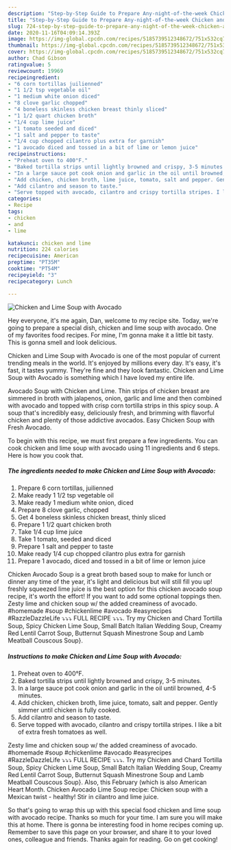 ```yaml
---
description: "Step-by-Step Guide to Prepare Any-night-of-the-week Chicken and Lime Soup with Avocado"
title: "Step-by-Step Guide to Prepare Any-night-of-the-week Chicken and Lime Soup with Avocado"
slug: 724-step-by-step-guide-to-prepare-any-night-of-the-week-chicken-and-lime-soup-with-avocado
date: 2020-11-16T04:09:14.393Z
image: https://img-global.cpcdn.com/recipes/5185739512348672/751x532cq70/chicken-and-lime-soup-with-avocado-recipe-main-photo.jpg
thumbnail: https://img-global.cpcdn.com/recipes/5185739512348672/751x532cq70/chicken-and-lime-soup-with-avocado-recipe-main-photo.jpg
cover: https://img-global.cpcdn.com/recipes/5185739512348672/751x532cq70/chicken-and-lime-soup-with-avocado-recipe-main-photo.jpg
author: Chad Gibson
ratingvalue: 5
reviewcount: 19969
recipeingredient:
- "6 corn tortillas juilienned"
- "1 1/2 tsp vegetable oil"
- "1 medium white onion diced"
- "8 clove garlic chopped"
- "4 boneless skinless chicken breast thinly sliced"
- "1 1/2 quart chicken broth"
- "1/4 cup lime juice"
- "1 tomato seeded and diced"
- "1 salt and pepper to taste"
- "1/4 cup chopped cilantro plus extra for garnish"
- "1 avocado diced and tossed in a bit of lime or lemon juice"
recipeinstructions:
- "Preheat oven to 400°F."
- "Baked tortilla strips until lightly browned and crispy, 3-5 minutes."
- "In a large sauce pot cook onion and garlic in the oil until browned, 4-5 minutes."
- "Add chicken, chicken broth, lime juice, tomato, salt and pepper. Gently simmer until chicken is fully cooked."
- "Add cilantro and season to taste."
- "Serve topped with avocado, cilantro and crispy tortilla stripes. I like a bit of extra fresh tomatoes as well."
categories:
- Recipe
tags:
- chicken
- and
- lime

katakunci: chicken and lime 
nutrition: 224 calories
recipecuisine: American
preptime: "PT35M"
cooktime: "PT54M"
recipeyield: "3"
recipecategory: Lunch

---
```



![Chicken and Lime Soup with Avocado](https://img-global.cpcdn.com/recipes/5185739512348672/751x532cq70/chicken-and-lime-soup-with-avocado-recipe-main-photo.jpg)

Hey everyone, it's me again, Dan, welcome to my recipe site. Today, we're going to prepare a special dish, chicken and lime soup with avocado. One of my favorites food recipes. For mine, I'm gonna make it a little bit tasty. This is gonna smell and look delicious.

Chicken and Lime Soup with Avocado is one of the most popular of current trending meals in the world. It's enjoyed by millions every day. It's easy, it's fast, it tastes yummy. They're fine and they look fantastic. Chicken and Lime Soup with Avocado is something which I have loved my entire life.

Avocado Soup with Chicken and Lime. Thin strips of chicken breast are simmered in broth with jalapenos, onion, garlic and lime and then combined with avocado and topped with crisp corn tortilla strips in this spicy soup. A soup that&#39;s incredibly easy, deliciously fresh, and brimming with flavorful chicken and plenty of those addictive avocados. Easy Chicken Soup with Fresh Avocado.


To begin with this recipe, we must first prepare a few ingredients. You can cook chicken and lime soup with avocado using 11 ingredients and 6 steps. Here is how you cook that.

<!--inarticleads1-->

##### The ingredients needed to make Chicken and Lime Soup with Avocado:

1. Prepare 6 corn tortillas, juilienned
1. Make ready 1 1/2 tsp vegetable oil
1. Make ready 1 medium white onion, diced
1. Prepare 8 clove garlic, chopped
1. Get 4 boneless skinless chicken breast, thinly sliced
1. Prepare 1 1/2 quart chicken broth
1. Take 1/4 cup lime juice
1. Take 1 tomato, seeded and diced
1. Prepare 1 salt and pepper to taste
1. Make ready 1/4 cup chopped cilantro plus extra for garnish
1. Prepare 1 avocado, diced and tossed in a bit of lime or lemon juice


Chicken Avocado Soup is a great broth based soup to make for lunch or dinner any time of the year, it&#39;s light and delicious but will still fill you up! freshly squeezed lime juice is the best option for this chicken avocado soup recipe, it&#39;s worth the effort! If you want to add some optional toppings then. Zesty lime and chicken soup w/ the added creaminess of avocado. #homemade #soup #chickenlime #avocado #easyrecipes #RazzleDazzleLife ⤵⤵⤵ FULL RECIPE ⤵⤵⤵. Try my Chicken and Chard Tortilla Soup, Spicy Chicken Lime Soup, Small Batch Italian Wedding Soup, Creamy Red Lentil Carrot Soup, Butternut Squash Minestrone Soup and Lamb Meatball Couscous Soup}. 

<!--inarticleads2-->

##### Instructions to make Chicken and Lime Soup with Avocado:

1. Preheat oven to 400°F.
1. Baked tortilla strips until lightly browned and crispy, 3-5 minutes.
1. In a large sauce pot cook onion and garlic in the oil until browned, 4-5 minutes.
1. Add chicken, chicken broth, lime juice, tomato, salt and pepper. Gently simmer until chicken is fully cooked.
1. Add cilantro and season to taste.
1. Serve topped with avocado, cilantro and crispy tortilla stripes. I like a bit of extra fresh tomatoes as well.


Zesty lime and chicken soup w/ the added creaminess of avocado. #homemade #soup #chickenlime #avocado #easyrecipes #RazzleDazzleLife ⤵⤵⤵ FULL RECIPE ⤵⤵⤵. Try my Chicken and Chard Tortilla Soup, Spicy Chicken Lime Soup, Small Batch Italian Wedding Soup, Creamy Red Lentil Carrot Soup, Butternut Squash Minestrone Soup and Lamb Meatball Couscous Soup}. Also, this February (which is also American Heart Month. Chicken Avocado Lime Soup recipe: Chicken soup with a Mexican twist - healthy! Stir in cilantro and lime juice. 

So that's going to wrap this up with this special food chicken and lime soup with avocado recipe. Thanks so much for your time. I am sure you will make this at home. There is gonna be interesting food in home recipes coming up. Remember to save this page on your browser, and share it to your loved ones, colleague and friends. Thanks again for reading. Go on get cooking!
